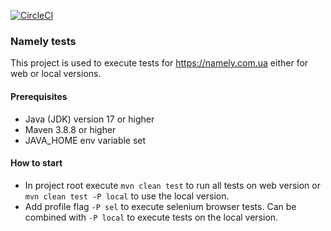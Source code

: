 [![CircleCI](https://dl.circleci.com/status-badge/img/gh/LimmychAbbil/ProjectSel/tree/master.svg?style=svg)](https://dl.circleci.com/status-badge/redirect/gh/LimmychAbbil/ProjectSel/tree/master)

### Namely tests

This project is used to execute tests for https://namely.com.ua either for web or local versions.

#### Prerequisites

* Java (JDK) version 17 or higher
* Maven 3.8.8 or higher
* JAVA_HOME env variable set

#### How to start

- In project root execute `mvn clean test` to run all tests on web version or `mvn clean test -P local` to use the local version.
- Add profile flag `-P sel` to execute selenium browser tests. Can be combined with `-P local` to execute tests on the local version. 
